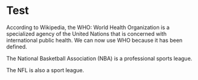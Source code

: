 # Test

According to Wikipedia, the WHO: World Health Organization is a specialized
agency of the United Nations that is concerned with international public
health. We can now use WHO because it has been defined.

The National Basketball Association (NBA) is a professional sports league.

The NFL is also a sport league.
